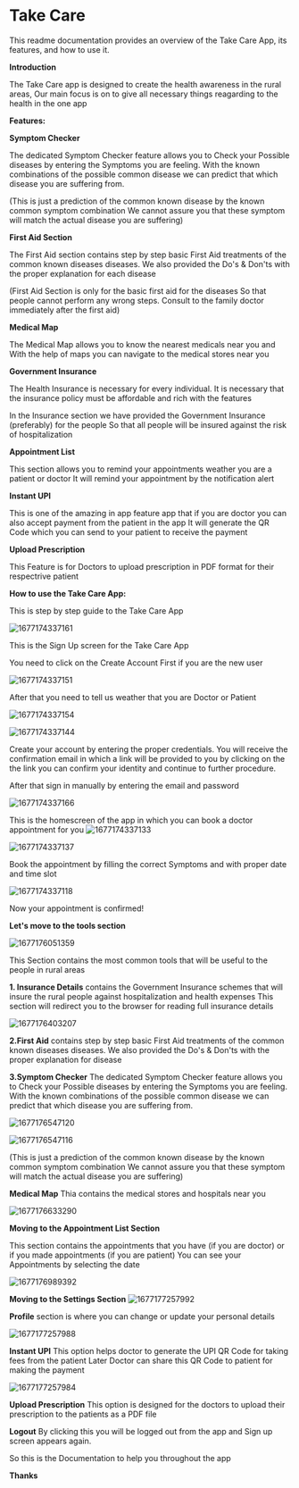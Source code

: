
# Take Care
This readme documentation provides an overview of the Take Care App, its features, and how to use it.

**Introduction**

The Take Care app is designed to create the health awareness in the rural areas, Our main focus is on to give all necessary things reagarding to the health in the one app 


**Features:**

**Symptom Checker**

The dedicated Symptom Checker feature  allows you to Check your Possible diseases by entering the Symptoms you are feeling. With the known combinations of the possible common disease we can predict that which disease you are suffering from.

(This is just a prediction of the common known disease by the known common symptom combination We cannot assure you that these symptom will match the actual disease you are suffering)

**First Aid Section**

The First Aid section contains step by step basic First Aid treatments of the common known diseases diseases. We also provided the Do's & Don'ts with the proper explanation for each disease

(First Aid Section is only for the basic first aid for the diseases So that people cannot perform any wrong steps. Consult to the family doctor immediately after the first aid)

**Medical Map**

The Medical Map allows you to know the nearest medicals near you and With the help of maps you can navigate to the medical stores near you

**Government Insurance**

The Health Insurance is necessary for every individual. It is necessary that the insurance policy must be affordable and rich with the features 

In the Insurance section we have provided the Government Insurance (preferably) for the people So that all people will be insured against the risk of hospitalization

**Appointment List**

This section allows you to remind your appointments weather you are a patient or doctor 
It will remind your appointment by the notification alert 

**Instant UPI**

This is one of the amazing in app feature app that if you are doctor you can also accept payment from the patient in the app
It will generate the QR Code which you can send to your patient to receive the payment

**Upload Prescription**

This Feature is for Doctors to upload prescription in PDF format for their respectrive patient



**How to use the Take Care App:**

This is step by step guide to the Take Care App


![1677174337161](https://user-images.githubusercontent.com/122784079/220988698-041b8160-a4e0-4836-8ea2-dc9fd6b599a3.jpg)


This is the Sign Up screen for the Take Care App

You need to click on the Create Account First if you are the new user



![1677174337151](https://user-images.githubusercontent.com/122784079/220989584-b772528e-ba2f-45fa-8d07-9c500c60c6f1.jpg)


After that you need to tell us weather that you are Doctor or Patient


![1677174337154](https://user-images.githubusercontent.com/122784079/220988961-5cfd64a4-d4b0-416f-bd33-1881abe27c4e.jpg)






![1677174337144](https://user-images.githubusercontent.com/122784079/220991077-1de619ba-aff3-4021-84b2-afd40934eed3.jpg)

Create your account by entering the proper credentials. You will receive the confirmation email in which a link will be provided to you by clicking on the the link you can confirm your identity and continue to further procedure.

After that sign in manually by entering the email and password


![1677174337166](https://user-images.githubusercontent.com/122784079/220991562-c2b2f950-f1a8-4db4-a40a-d750fadb05d2.jpg)


This is the homescreen of the app in which you can book a doctor appointment for you 
![1677174337133](https://user-images.githubusercontent.com/122784079/220991773-a573f653-a70d-4c90-947b-e65dd297f8b6.jpg)

![1677174337137](https://user-images.githubusercontent.com/122784079/220991814-5165c878-7ff9-4abd-9e0f-899626f2b249.jpg)

Book the appointment by filling the correct Symptoms and with proper date and time slot

![1677174337118](https://user-images.githubusercontent.com/122784079/220992766-d0cfaeec-9795-4ec0-a9c8-6414199165d4.jpg)

Now your appointment is confirmed!

**Let's move to the tools section**

![1677176051359](https://user-images.githubusercontent.com/122784079/220994771-e71b6c68-6f8f-4e0b-928c-b10456943ab8.jpg)


This Section contains the most common tools that will be useful to the people in rural areas 

**1. Insurance Details** contains the Government Insurance schemes that will insure the rural people against hospitalization and health expenses This section will redirect you to the browser for reading full insurance details



![1677176403207](https://user-images.githubusercontent.com/122784079/220996087-ddbabdca-d266-4f3d-b611-57a582715189.jpg)


**2.First Aid** contains step by step basic First Aid treatments of the common known diseases diseases. We also provided the Do's & Don'ts with the proper explanation for disease

**3.Symptom Checker** The dedicated Symptom Checker feature  allows you to Check your Possible diseases by entering the Symptoms you are feeling. With the known combinations of the possible common disease we can predict that which disease you are suffering from.


![1677176547120](https://user-images.githubusercontent.com/122784079/220996614-a2b74be2-75a6-462b-8d06-6050f7e1d666.jpg)




![1677176547116](https://user-images.githubusercontent.com/122784079/220996623-84daafe6-7c28-413f-8faa-b523e1726b0f.jpg)


(This is just a prediction of the common known disease by the known common symptom combination We cannot assure you that these symptom will match the actual disease you are suffering)


**Medical Map**
Thia contains the medical stores and hospitals near you



![1677176633290](https://user-images.githubusercontent.com/122784079/220997524-754f884a-4085-467b-be99-53f359c0d264.jpg)



**Moving to the Appointment List Section**

This section contains the appointments that you have (if you are doctor) or if you made appointments (if you are patient) You can see your Appointments by selecting the date


![1677176989392](https://user-images.githubusercontent.com/122784079/220998095-4db883ae-5981-4de8-bf5f-ba65d691846a.jpg)


**Moving to the Settings Section**
![1677177257992](https://user-images.githubusercontent.com/122784079/220999074-8bf7a000-d7a1-4f4b-8c0b-92353dc0a8ee.jpg)

**Profile** section is where you can change or update your personal details

![1677177257988](https://user-images.githubusercontent.com/122784079/220999387-1acf96f4-f899-4448-aa51-e03581019eab.jpg)

**Instant UPI** This option helps doctor to generate the UPI QR Code for taking fees from the patient Later Doctor can share this QR Code to patient for making the payment


![1677177257984](https://user-images.githubusercontent.com/122784079/220999929-df921dcc-c06c-486f-a18f-661916042d65.jpg)


**Upload Prescription** This option is designed for the doctors to upload their prescription to the patients as a PDF file


**Logout** By clicking this you will be logged out from the app and Sign up screen appears again.

So this is the Documentation to help you throughout the app

**Thanks**






